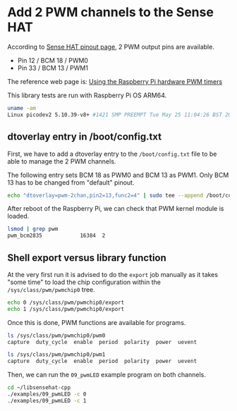 # Add 2 PWM channels to the Sense HAT

According to [Sense HAT pinout page](https://en.pinout.xyz/pinout/sense_hat), 2
PWM output pins are available.

* Pin 12 / BCM 18 / PWM0
* Pin 33 / BCM 13 / PWM1

The reference web page is: [Using the Raspberry Pi hardware PWM timers](https://jumpnowtek.com/rpi/Using-the-Raspberry-Pi-Hardware-PWM-timers.html)

This library tests are run with Raspberry Pi OS ARM64.

```bash
uname -am
Linux picodev2 5.10.39-v8+ #1421 SMP PREEMPT Tue May 25 11:04:26 BST 2021 aarch64 GNU/Linux
```

## dtoverlay entry in /boot/config.txt

First, we have to add a dtoverlay entry to the `/boot/config.txt` file to be
able to manage the 2 PWM channels.

The following entry sets BCM 18 as PWM0 and BCM 13 as PWM1. Only BCM 13 has to
be changed from "default" pinout.

```bash
echo "dtoverlay=pwm-2chan,pin2=13,func2=4" | sudo tee --append /boot/config.txt
```

After reboot of the Raspberry Pi, we can check that PWM kernel module is loaded.

```bash
lsmod | grep pwm
pwm_bcm2835            16384  2
```

## Shell export versus library function

At the very first run it is advised to do the `export` job manually as it takes
"some time" to load the chip configuration within the `/sys/class/pwm/pwmchip0`
tree.

```bash
echo 0 /sys/class/pwm/pwmchip0/export
echo 1 /sys/class/pwm/pwmchip0/export
```

Once this is done, PWM functions are available for programs.

```bash
ls /sys/class/pwm/pwmchip0/pwm0
capture  duty_cycle  enable  period  polarity  power  uevent

ls /sys/class/pwm/pwmchip0/pwm1
capture  duty_cycle  enable  period  polarity  power  uevent
```

Then, we can run the `09_pwmLED` example program on both channels.

```bash
cd ~/libsensehat-cpp
./examples/09_pwmLED -c 0
./examples/09_pwmLED -c 1
```
